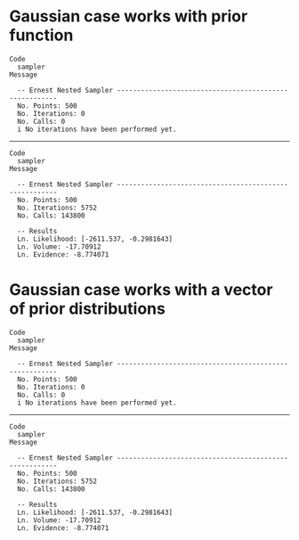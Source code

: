 # Gaussian case works with prior function

    Code
      sampler
    Message
      
      -- Ernest Nested Sampler -------------------------------------------------------
      No. Points: 500
      No. Iterations: 0
      No. Calls: 0
      i No iterations have been performed yet.

---

    Code
      sampler
    Message
      
      -- Ernest Nested Sampler -------------------------------------------------------
      No. Points: 500
      No. Iterations: 5752
      No. Calls: 143800
      
      -- Results 
      Ln. Likelihood: [-2611.537, -0.2981643]
      Ln. Volume: -17.70912
      Ln. Evidence: -8.774071

# Gaussian case works with a vector of prior distributions

    Code
      sampler
    Message
      
      -- Ernest Nested Sampler -------------------------------------------------------
      No. Points: 500
      No. Iterations: 0
      No. Calls: 0
      i No iterations have been performed yet.

---

    Code
      sampler
    Message
      
      -- Ernest Nested Sampler -------------------------------------------------------
      No. Points: 500
      No. Iterations: 5752
      No. Calls: 143800
      
      -- Results 
      Ln. Likelihood: [-2611.537, -0.2981643]
      Ln. Volume: -17.70912
      Ln. Evidence: -8.774071


